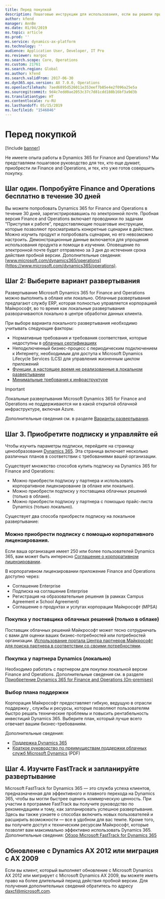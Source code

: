 ```yaml
---
title: Перед покупкой
description: Пошаговые инструкции для использования, если вы решили приобрести Dynamics 365 for Finance and Operations.
author: kfend
manager: AnnBe
ms.date: 01/04/2019
ms.topic: article
ms.prod: ''
ms.service: dynamics-ax-platform
ms.technology: ''
audience: Application User, Developer, IT Pro
ms.reviewer: margoc
ms.search.scope: Core, Operations
ms.custom: 21761
ms.search.region: Global
ms.author: kfend
ms.search.validFrom: 2017-06-30
ms.dyn365.ops.version: AX 7.0.0, Operations
ms.openlocfilehash: 7aed6895d526011e353eef7b85e4e2f096a25e5a
ms.sourcegitcommit: 9d4c7edd0ae2053c37c7d81cdd180b16bf3a9d3b
ms.translationtype: HT
ms.contentlocale: ru-RU
ms.lasthandoff: 05/15/2019
ms.locfileid: "1546846"
---
```

# <a name="before-you-buy"></a>Перед покупкой

[!include [banner](../includes/banner.md)]

Не имеете опыта работы в Dynamics 365 for Finance and Operations? Мы представляем пошаговое руководство для тех, кто еще думает, приобрести ли Finance and Operations, и тех, кто уже готов совершить покупку.

## <a name="step-one-try-out-finance-and-operations-free-for-30-days"></a>Шаг один. Попробуйте Finance and Operations бесплатно в течение 30 дней

Вы можете попробовать Dynamics 365 for Finance and Operations в течение 30 дней, зарегистрировавшись по электронной почте. Пробная версия Finance and Operations включает проводники по задачам "Приступая к работе", предоставляющие пошаговые инструкции, которые позволяют просматривать конкретные сценарии в действии. Можно изучить продукт и попробовать сценарии, но его невозможно настроить. Демонстрационные данные включается для упрощения использования продукта и помощи в изучении. Оповещение по электронной почте будет отправлено за 3 дня до истечения срока действия пробной версии. Дополнительные сведения: [www.microsoft.com/dynamics365/operations](https://www.microsoft.com/dynamics365/operations).

## <a name="step-two-choose-a-deployment-option"></a>Шаг 2: Выберите вариант развертывания

Развертывание Microsoft Dynamics 365 for Finance and Operations можно выполнить в облаке или локально. Облачные развертывания предлагают службу ERP, которая полностью управляется корпорацией Майкрософт, во то время как локальные развертывания разворачиваются локально в центре обработки данных клиента.

При выборе варианта локального развертывания необходимо учитывать следующие факторы:

- Нормативные требования и требования соответствия, которые недоступны в [облачных сертификациях](https://explore.dynamics.com/operations/microsoft-dynamics-365-for-operations-certification-priorities)
- Неподключенный бизнес-процесс с периодическим подключением к Интернету, необходимым для доступа к Microsoft Dynamics Lifecycle Services (LCS) для управления жизненным циклом приложений
- [Функции, в настоящее время не реализованные в локальном развертывании](features-not-implemented-on-prem.md)
- [Минимальные требования к инфраструктуре](system-requirements-on-prem.md#minimum-infrastructure-requirements)

> [!IMPORTANT]
> Локальные развертывания Microsoft Dynamics 365 for Finance and Operations не поддерживаются ни в какой открытой облачной инфраструктуре, включая Azure.

Дополнительные сведения см. в разделе [Варианты развертывания](../../dev-itpro/deployment/choose-deployment-type.md).

## <a name="step-three-buy-and-manage-a-subscription"></a>Шаг 3. Приобретите подписку и управляйте ей

Чтобы изучить параметры подписки, перейдите на страницу ценообразования [Dynamics 365](https://www.microsoft.com/dynamics365/pricing). Эта страница включает несколько различных планов в соответствии с требованиями вашей организации.

Существует множество способов купить подписку на Dynamics 365 for Finance and Operations:

- Можно приобрести подписку у партнера и использовать корпоративное лицензирование (в облаке или локально).
- Можно приобрести подписку у поставщика облачных решений (только в облаке).
- Можно приобрести подписку у партнера с помощью прайс-листа Dynamics (только локально).

Существует два способа приобрести подписку на локальное развертывание:

### <a name="buy-through-volume-licensing"></a>Можно приобрести подписку с помощью корпоративного лицензирования.

Если ваша организация имеет 250 или более пользователей Dynamics 365, вам может быть интересно [Соглашение о корпоративном лицензировании](https://www.microsoft.com/en-us/Licensing/product-licensing/dynamics365).

В корпоративном лицензировании приложение Finance and Operations доступно через:

- Соглашение Enterprise
- Подписка на соглашение Enterprise
- Регистрация на образовательные решения (в рамках Campus Agreement и School Agreement)
- Соглашение о продуктах и услугах корпорации Майкрософт (MPSA)

### <a name="buy-through-a-cloud-solution-provider-cloud-only"></a>Покупка у поставщика облачных решений (только в облаке)

Поставщик облачных решений Майкрософт может тесно сотрудничать с вами для оценки ваших бизнес-потребностей или потребностей организации. [Использование портала Центра партнеров Майкрософт для поиска партнера в соответствии со своими потребностями](https://partnercenter.microsoft.com/partner/home).

### <a name="buy-through-a-dynamics-partner-on-premises"></a>Покупка у партнера Dynamics (локально)

Необходимо работать с партнером для покупки локальной версии Finance and Operations. Дополнительные сведения см. в разделе [Приобретение Dynamics 365 for Finance and Operations (On-premises)](purchase-on-premises.md)

### <a name="choose-your-support-option"></a>Выбор плана поддержки

Корпорация Майкрософт предоставляет гибкую, ведущую в отрасли поддержку , службы и ресурсы, которые позволяют пользователям быстро решать технические проблемы и повысить рентабельность инвестиций Dynamics 365. Выберите план, который лучше всего отвечает вашим бизнес-требованиям.

Дополнительные сведения:

- [Поддержка Dynamics 365](https://www.microsoft.com/dynamics365/support)
- [Краткое руководство по преимуществам поддержки облачных служб Microsoft Dynamics](http://go.microsoft.com/fwlink/?LinkId=530335) (PDF)

## <a name="step-four-learn-about-fasttrack-and-plan-your-deployment"></a>Шаг 4. Изучите FastTrack и запланируйте развертывание

Microsoft FastTrack for Dynamics 365 — это служба успеха клиентов, предназначенная для эффективного и плавного перехода на Dynamics 365, чтобы вы могли быстрее оценить коммерческую ценность. При участии в программе FastTrack вы получите руководство по рекомендациям и тому, как запланировать успешное развертывание. Здесь вы также узнаете о способах включить новых пользователей и расширить возможности — все в удобном для вас темпе. Кроме того, вы получите доступ к техническим ресурсам Майкрософт, которые позволят вам максимально эффективно использовать Dynamics 365. Дополнительные сведения: [Обзор Microsoft FastTrack for Dynamics 365](fasttrack-dynamics-365-overview.md)

## <a name="if-you-are-upgrading-from-dynamics-ax-2012-or-migrating-from-ax-2009"></a>Обновление с Dynamics AX 2012 или миграция с AX 2009

Если вы клиент, который выполняет обновление с Microsoft Dynamics AX 2012 или мигрирует с Microsoft Dynamics AX 2009, вы можете иметь право на более длительный период действия пробной версии. Для получения дополнительных сведений обратитесь по адресу <daxcf@microsoft.com>.
